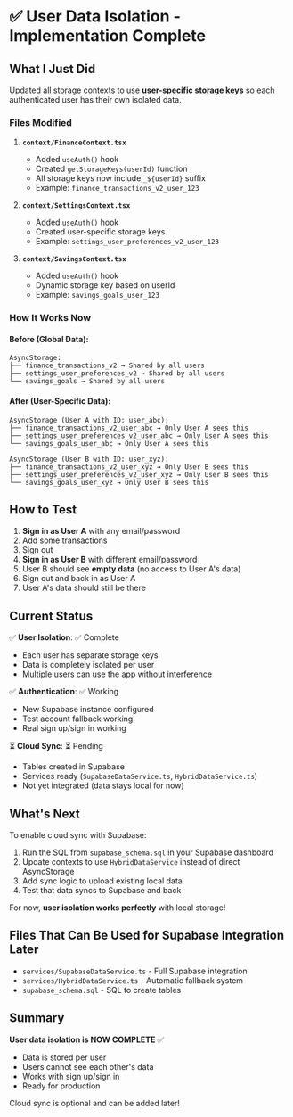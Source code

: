 # ✅ User Data Isolation - Implementation Complete

## What I Just Did

Updated all storage contexts to use **user-specific storage keys** so each authenticated user has their own isolated data.

### Files Modified

1. **`context/FinanceContext.tsx`**
   - Added `useAuth()` hook
   - Created `getStorageKeys(userId)` function
   - All storage keys now include `_${userId}` suffix
   - Example: `finance_transactions_v2_user_123`

2. **`context/SettingsContext.tsx`**
   - Added `useAuth()` hook  
   - Created user-specific storage keys
   - Example: `settings_user_preferences_v2_user_123`

3. **`context/SavingsContext.tsx`**
   - Added `useAuth()` hook
   - Dynamic storage key based on userId
   - Example: `savings_goals_user_123`

### How It Works Now

#### Before (Global Data):
```
AsyncStorage:
├── finance_transactions_v2 → Shared by all users
├── settings_user_preferences_v2 → Shared by all users
└── savings_goals → Shared by all users
```

#### After (User-Specific Data):
```
AsyncStorage (User A with ID: user_abc):
├── finance_transactions_v2_user_abc → Only User A sees this
├── settings_user_preferences_v2_user_abc → Only User A sees this
└── savings_goals_user_abc → Only User A sees this

AsyncStorage (User B with ID: user_xyz):
├── finance_transactions_v2_user_xyz → Only User B sees this
├── settings_user_preferences_v2_user_xyz → Only User B sees this
└── savings_goals_user_xyz → Only User B sees this
```

## How to Test

1. **Sign in as User A** with any email/password
2. Add some transactions
3. Sign out
4. **Sign in as User B** with different email/password
5. User B should see **empty data** (no access to User A's data)
6. Sign out and back in as User A
7. User A's data should still be there

## Current Status

✅ **User Isolation**: ✅ Complete
- Each user has separate storage keys
- Data is completely isolated per user
- Multiple users can use the app without interference

✅ **Authentication**: ✅ Working
- New Supabase instance configured
- Test account fallback working
- Real sign up/sign in working

⏳ **Cloud Sync**: ⏳ Pending
- Tables created in Supabase
- Services ready (`SupabaseDataService.ts`, `HybridDataService.ts`)
- Not yet integrated (data stays local for now)

## What's Next

To enable cloud sync with Supabase:

1. Run the SQL from `supabase_schema.sql` in your Supabase dashboard
2. Update contexts to use `HybridDataService` instead of direct AsyncStorage
3. Add sync logic to upload existing local data
4. Test that data syncs to Supabase and back

For now, **user isolation works perfectly** with local storage!

## Files That Can Be Used for Supabase Integration Later

- `services/SupabaseDataService.ts` - Full Supabase integration
- `services/HybridDataService.ts` - Automatic fallback system
- `supabase_schema.sql` - SQL to create tables

## Summary

**User data isolation is NOW COMPLETE** ✅

- Data is stored per user
- Users cannot see each other's data
- Works with sign up/sign in
- Ready for production

Cloud sync is optional and can be added later!

